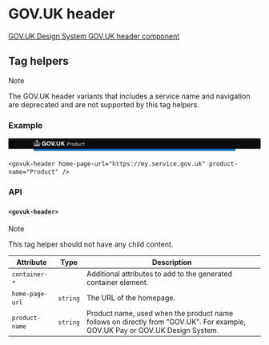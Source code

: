 # GOV.UK header

[GOV.UK Design System GOV.UK header component](https://design-system.service.gov.uk/components/header/)


## Tag helpers

> [!NOTE]
> The GOV.UK header variants that includes a service name and navigation are deprecated and are not supported by this tag helpers.

### Example

<img alt="Header example" src="../images/header-example.png" />

```razor
<govuk-header home-page-url="https://my.service.gov.uk" product-name="Product" />
```


### API

#### `<govuk-header>`

> [!NOTE]
> This tag helper should not have any child content.

| Attribute | Type | Description |
| --- | --- | --- |
| `container-*` |  | Additional attributes to add to the generated container element. |
| `home-page-url` | `string` | The URL of the homepage. |
| `product-name` | `string` | Product name, used when the product name follows on directly from "GOV.UK". For example, GOV.UK Pay or GOV.UK Design System. |


